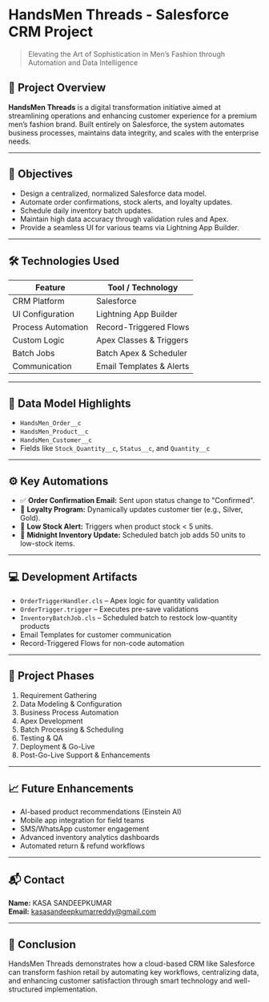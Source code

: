 # HandsMen Threads - Salesforce CRM Project

> Elevating the Art of Sophistication in Men’s Fashion through Automation and Data Intelligence

## 📌 Project Overview

**HandsMen Threads** is a digital transformation initiative aimed at streamlining operations and enhancing customer experience for a premium men’s fashion brand. Built entirely on Salesforce, the system automates business processes, maintains data integrity, and scales with the enterprise needs.

---

## 🎯 Objectives

- Design a centralized, normalized Salesforce data model.
- Automate order confirmations, stock alerts, and loyalty updates.
- Schedule daily inventory batch updates.
- Maintain high data accuracy through validation rules and Apex.
- Provide a seamless UI for various teams via Lightning App Builder.

---

## 🛠 Technologies Used

| Feature                | Tool / Technology         |
|------------------------|---------------------------|
| CRM Platform           | Salesforce                |
| UI Configuration       | Lightning App Builder     |
| Process Automation     | Record-Triggered Flows    |
| Custom Logic           | Apex Classes & Triggers   |
| Batch Jobs             | Batch Apex & Scheduler    |
| Communication          | Email Templates & Alerts  |

---

## 🧱 Data Model Highlights

- `HandsMen_Order__c`
- `HandsMen_Product__c`
- `HandsMen_Customer__c`
- Fields like `Stock_Quantity__c`, `Status__c`, and `Quantity__c`

---

## ⚙️ Key Automations

- ✅ **Order Confirmation Email:** Sent upon status change to "Confirmed".
- 🛒 **Loyalty Program:** Dynamically updates customer tier (e.g., Silver, Gold).
- 🧾 **Low Stock Alert:** Triggers when product stock < 5 units.
- 🌙 **Midnight Inventory Update:** Scheduled batch job adds 50 units to low-stock items.

---

## 💻 Development Artifacts

- `OrderTriggerHandler.cls` – Apex logic for quantity validation
- `OrderTrigger.trigger` – Executes pre-save validations
- `InventoryBatchJob.cls` – Scheduled batch to restock low-quantity products
- Email Templates for customer communication
- Record-Triggered Flows for non-code automation

---

## 🚀 Project Phases

1. Requirement Gathering
2. Data Modeling & Configuration
3. Business Process Automation
4. Apex Development
5. Batch Processing & Scheduling
6. Testing & QA
7. Deployment & Go-Live
8. Post-Go-Live Support & Enhancements

---

## 📈 Future Enhancements

- AI-based product recommendations (Einstein AI)
- Mobile app integration for field teams
- SMS/WhatsApp customer engagement
- Advanced inventory analytics dashboards
- Automated return & refund workflows

---

## 📬 Contact

**Name:** KASA SANDEEPKUMAR  
**Email:** kasasandeepkumarreddy@gmail.com

---

## 🏁 Conclusion

HandsMen Threads demonstrates how a cloud-based CRM like Salesforce can transform fashion retail by automating key workflows, centralizing data, and enhancing customer satisfaction through smart technology and well-structured implementation.


